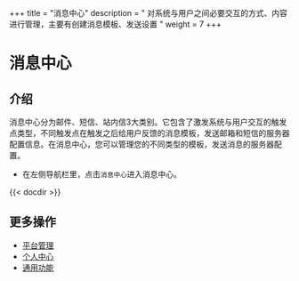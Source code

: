 ﻿+++
title = "消息中心"
description = " 对系统与用户之间必要交互的方式、内容进行管理，主要有创建消息模板、发送设置 "
weight = 7
+++

# 消息中心

<h2 id="1">介绍</h2>

消息中心分为邮件、短信、站内信3大类别。它包含了激发系统与用户交互的触发点类型，不同触发点在触发之后给用户反馈的消息模板，发送邮箱和短信的服务器配置信息。在消息中心，您可以管理您的不同类型的模板，发送消息的服务器配置。

- 在左侧导航栏里，点击`消息中心`进入消息中心。


{{< docdir >}}


## 更多操作
- [平台管理](../../platform-management)
- [个人中心](..//person)
- [通用功能](..//common)

